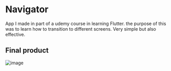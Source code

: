 # Navigator

App I made in part of a udemy course in learning Flutter. the purpose of this was to learn how to transition to different screens. Very simple but also effective. 

## Final product 

![image](https://user-images.githubusercontent.com/79337953/130533953-0f03ed63-e364-41c4-99ae-356ab0590489.png)
